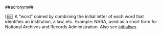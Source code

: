 ##acronym##

\[[EE](SOURCES.md#EE)\]  A “word” coined by combining the initial letter of each word that identifies an institution, a law, etc. Example: NARA, used as a short form for National Archives and Records Administration. Also see [initialism](initialism.md).
